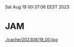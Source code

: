 Sat Aug 19 00:37:06 EEST 2023
# JAM
<a href='./cache/202308/19_00.log'>./cache/202308/19_00.log</a>
